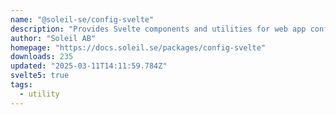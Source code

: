```yaml
---
name: "@soleil-se/config-svelte"
description: "Provides Svelte components and utilities for web app configurations."
author: "Soleil AB"
homepage: "https://docs.soleil.se/packages/config-svelte"
downloads: 235
updated: "2025-03-11T14:11:59.784Z"
svelte5: true
tags: 
  - utility
---
```

